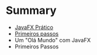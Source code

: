 # Summary

* [JavaFX Prático](README.md)
* [Primeiros passos](chapter1.md)
* Um "Olá Mundo" com JavaFX
* Primeiros Passos

